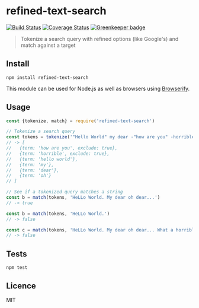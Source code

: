 # refined-text-search

[![Build Status](https://img.shields.io/travis/queicherius/refined-text-search.svg?style=flat-square)](https://travis-ci.org/queicherius/refined-text-search)
[![Coverage Status](https://img.shields.io/codecov/c/github/queicherius/refined-text-search/master.svg?style=flat-square)](https://codecov.io/github/queicherius/refined-text-search) [![Greenkeeper badge](https://badges.greenkeeper.io/queicherius/refined-text-search.svg)](https://greenkeeper.io/)

> Tokenize a search query with refined options (like Google's) and match against a target

## Install

```
npm install refined-text-search
```

This module can be used for Node.js as well as browsers using [Browserify](https://github.com/substack/browserify-handbook#how-node_modules-works).

## Usage

```js
const {tokenize, match} = require('refined-text-search')

// Tokenize a search query
const tokens = tokenize('"Hello World" my dear -"how are you" -horrible oh')
// -> [
//   {term: 'how are you', exclude: true},
//   {term: 'horrible', exclude: true},
//   {term: 'hello world'},
//   {term: 'my'},
//   {term: 'dear'},
//   {term: 'oh'}
// ]

// See if a tokenized query matches a string
const b = match(tokens, 'HeLLo World. My dear oh dear...')
// -> true

const b = match(tokens, 'HeLLo World.')
// -> false

const c = match(tokens, 'HeLLo World. My dear oh dear... What a horrible night.')
// -> false
```

## Tests

```
npm test
```

## Licence

MIT

